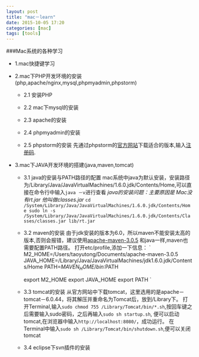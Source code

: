 ```yaml
---
layout: post
title: "mac－learn"
date: 2015-10-05 17:20
categories: [mac]
tags: [tools]
---
```

###Mac系统的各种学习
* 1.mac快捷键学习
    
* 2.mac下PHP开发环境的安装(php,apache/nginx,mysql,phpmyadmin,phpstorm)
    + 2.1 安装PHP
    
    
    + 2.2 mac下mysql的安装
    
    
    + 2.3 apache的安装
    
    
    + 2.4 phpmyadmin的安装
    
    + 2.5 phpstorm的安装
       先通过phpstorm的[官方网站](http://www.jetbrains.com/phpstorm/)下载适合的版本,输入[注册码](http://www.jincon.com/archives/368/).
* 3.mac下JAVA开发环境的搭建(java,maven,tomcat)
    + 3.1 java的安装与PATH路径的配置
        mac系统中java为默认安装，安装路径为/Library/Java/JavaVirtualMachines/1.6.0.jdk/Contents/Home,可以直接在命令行中输入`java －v`进行查看
        *java的安装问题：主要原因是 Mac没有rt.jar 他叫做classes.jar*
        `
         cd /System/Library/Java/JavaVirtualMachines/1.6.0.jdk/Contents/Home
         sudo ln -s /System/Library/Java/JavaVirtualMachines/1.6.0.jdk/Contents/Classes/classes.jar lib/rt.jar
        `
    + 3.2 maven的安装
        由于jdk安装的版本为6.0，所以maven不能安装太高的版本,否则会报错，建议使用[apache-maven-3.0.5](http://archive.apache.org/dist/maven/maven-3/3.0.5/binaries/)
        和java一样,maven也需要配置PATH路径。
        打开etc/profile,添加一下信息：
        `
        M2_HOME=/Users/taoyutong/Documents/apache-maven-3.0.5
        JAVA_HOME=/Library/Java/JavaVirtualMachines/jdk1.6.0.jdk/Contents/Home
        PATH=$MAVEN_HOME/bin:$PATH
        
        export M2_HOME
        export JAVA_HOME
        export PATH
        `
    + 3.3 tomcat的安装
        从官方网站中下载tomcat，这里选用的是apache－tomcat－6.0.44，将其解压并重命名为Tomcat后，放到/Library下。
        打开Terminal,输入`sudo chmod 755 /Library/Tomcat/bin/*.sh`,按回车键之后需要输入sudo密码，之后再输入`sudo sh startup.sh`,
        便可以启动tomcat,在浏览器中输入`http://localhost:8080/`，成功运行。
        在Terminal中输入`sudo sh /Library/Tomcat/bin/shutdown.sh`,便可以关闭tomcat
        
    + 3.4 eclipse下svn插件的安装
    